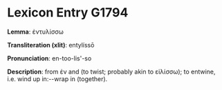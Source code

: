 # Lexicon Entry G1794

**Lemma**: ἐντυλίσσω

**Transliteration (xlit)**: entylíssō

**Pronunciation**: en-too-lis'-so

**Description**:
from ἐν and  (to twist; probably akin to εἱλίσσω); to entwine, i.e. wind up in:--wrap in (together).
